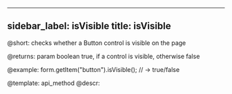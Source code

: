 
---
sidebar_label: isVisible
title: isVisible
---          

@short: checks whether a Button control is visible on the page


@returns:
param   boolean     true, if a control is visible, otherwise false

@example:
form.getItem("button").isVisible();
// -> true/false


@template: api_method
@descr:



